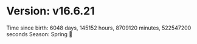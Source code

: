 # Version: v16.6.21
Time since birth: 6048 days, 145152 hours, 8709120 minutes, 522547200 seconds
Season: Spring 🌸
